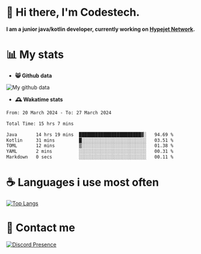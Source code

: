 # 👋 Hi there, I'm Codestech.
**I am a junior java/kotlin developer, currently working on [Hypejet Network](https://github.com/Hypejet).**

# 📊 My stats
- **😸 Github data**

![My github data](https://github-readme-stats.vercel.app/api?username=Codestech1&count_private=true&include_all_commits=true&theme=codeSTACKr)

- **🕰️ Wakatime stats**
<!--START_SECTION:waka-->

```txt
From: 20 March 2024 - To: 27 March 2024

Total Time: 15 hrs 7 mins

Java       14 hrs 19 mins  ███████████████████████▓░   94.69 %
Kotlin     31 mins         █░░░░░░░░░░░░░░░░░░░░░░░░   03.51 %
TOML       12 mins         ▒░░░░░░░░░░░░░░░░░░░░░░░░   01.38 %
YAML       2 mins          ░░░░░░░░░░░░░░░░░░░░░░░░░   00.31 %
Markdown   0 secs          ░░░░░░░░░░░░░░░░░░░░░░░░░   00.11 %
```

<!--END_SECTION:waka-->

# ☕ Languages i use most often
[![Top Langs](https://github-readme-stats.vercel.app/api/top-langs/?username=Codestech1&layout=compact&langs_count=8&exclude_repo=window5000.github.io&theme=codeSTACKr)](https://github.com/anuraghazra/github-readme-stats)

# 💬 Contact me
[![Discord Presence](https://lanyard.cnrad.dev/api/650718742157852740)](https://discord.com/users/650718742157852740)
</br>
